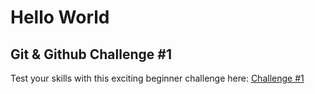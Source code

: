 # Hello World

## Git & Github Challenge #1

Test your skills with this exciting beginner challenge here: [Challenge #1](https://github.com/TheMunkyHive/test-repo/blob/main/github-challenge-01.md#rate-this-challenge)
